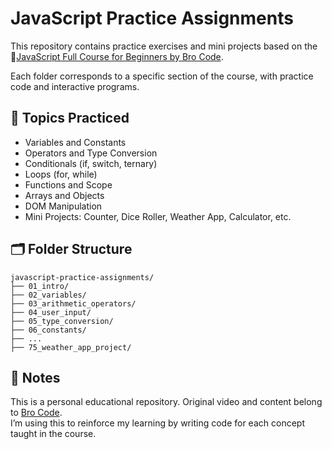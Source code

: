 # JavaScript Practice Assignments

This repository contains practice exercises and mini projects based on the 🎥[JavaScript Full Course for Beginners by Bro Code](https://www.youtube.com/watch?v=lfmg-EJ8gm4&list=PLZPZq0r_RZOPP5Yjt6IqgytMRY5uLt4y3&index=2).

Each folder corresponds to a specific section of the course, with practice code and interactive programs.

## 📘 Topics Practiced
- Variables and Constants
- Operators and Type Conversion
- Conditionals (if, switch, ternary)
- Loops (for, while)
- Functions and Scope
- Arrays and Objects
- DOM Manipulation
- Mini Projects: Counter, Dice Roller, Weather App, Calculator, etc.

## 🗂 Folder Structure
```plaintext
javascript-practice-assignments/
├── 01_intro/
├── 02_variables/
├── 03_arithmetic_operators/
├── 04_user_input/
├── 05_type_conversion/
├── 06_constants/
├── ...
├── 75_weather_app_project/
```
## 📌 Notes
This is a personal educational repository. Original video and content belong to [Bro Code](https://www.youtube.com/c/BroCodez).  
I’m using this to reinforce my learning by writing code for each concept taught in the course.
